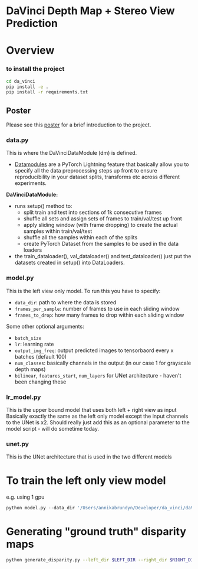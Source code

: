 # DaVinci Depth Map + Stereo View Prediction

# Overview

### to install the project
```bash
cd da_vinci 
pip install -e .   
pip install -r requirements.txt
```

## Poster
Please see this [poster](https://docs.google.com/presentation/d/1Qnxh49socrYeDhQzyGQ8H-rfmWyeNB7rH-u8-XRhKMc/edit?usp=sharing) for a brief introduction to the project.

### data.py

This is where the DaVinciDataModule (dm) is defined. 
* [Datamodules](https://pytorch-lightning.readthedocs.io/en/stable/datamodules.html) are a PyTorch Lightning feature that basically allow you to specify all the data preprocessing steps up
front to ensure reproducibility in your dataset splits, transforms etc across different experiments.

**DaVinciDataModule:**

* runs setup() method to:
    * split train and test into sections of 1k consecutive frames
    * shuffle all sets and assign sets of frames to train/val/test up front
    * apply sliding window (with frame dropping) to create the actual samples within train/val/test
    * shuffle all the samples within each of the splits
    * create PyTorch Dataset from the samples to be used in the data loaders
* the train_dataloader(), val_dataloader() and test_dataloader() just put the 
datasets created in setup() into DataLoaders.
 
### model.py

This is the left view only model. To run this you have to specify:
* ```data_dir```: path to where the data is stored
* ```frames_per_sample```: number of frames to use in each sliding window
* ```frames_to_drop```: how many frames to drop within each sliding window 

Some other optional arguments:
* ```batch_size```
* ```lr```: learning rate
* ```output_img_freq```: output predicted images to tensorbaord every x batches (default 100)
* ```num_classes```: basically channels in the output (in our case 1 for grayscale depth maps)
* ```bilinear```, ```features_start```, ```num_layers``` for UNet architecture - haven't been changing these


### lr_model.py

This is the upper bound model that uses both left + right view as input
Basically exactly the same as the left only model except the input channels to the UNet is x2. 
Should really just add this as an optional parameter to the model script - will do sometime today.

### unet.py

This is the UNet architecture that is used in the two different models

# To train the left only view model
e.g. using 1 gpu

```python
python model.py --data_dir '/Users/annikabrundyn/Developer/da_vinci/daVinci_data' --gpus 1 --frames_per_sample 5 --frames_to_drop 2 --batch_size 16 --lr 0.001
```

# Generating "ground truth" disparity maps

```bash
python generate_disparity.py --left_dir $LEFT_DIR --right_dir $RIGHT_DIR --output_dir $OUTPUT_DIR
```
